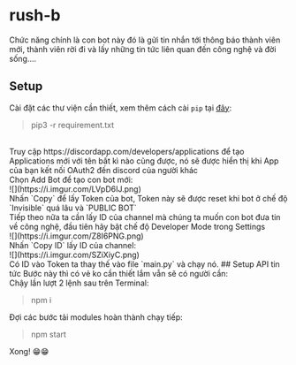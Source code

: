 # rush-b
Chức năng chính là con bot này đó là gửi tin nhắn tới thông báo thành viên mới, thành viên rời đi và lấy những tin tức liên quan đến công nghệ và đời sống....
## Setup
Cài đặt các thư viện cần thiết, xem thêm cách cài `pip` tại [đây](https://docs.python.org/3/installing/index.html):
> pip3 -r requirement.txt
<br>
Truy cập https://discordapp.com/developers/applications để tạo Applications mới với tên bất kì nào cũng được, nó sẽ được hiển thị khi App của bạn kết nối OAuth2 đến discord của người khác
<br>
Chọn Add Bot để tạo con bot mới:
<br>
![](https://i.imgur.com/LVpD6IJ.png)
<br>
Nhấn `Copy` để lấy Token của bot, Token này sẽ được reset khi bot ở chế độ `Invisible` quá lâu và `PUBLIC BOT`
<br>
Tiếp theo nữa ta cần lấy ID của channel mà chúng ta muốn con bot đưa tin về công nghệ, đầu tiên hãy bật chế độ Developer Mode trong Settings
<br>
![](https://i.imgur.com/Z8I6PNG.png)
<br>
Nhấn `Copy ID` lấy ID của channel:
<br>
![](https://i.imgur.com/SZiXiyC.png)
<br>
Có ID vào Token ta thay thế vào file `main.py` và chạy nó.
## Setup API tin tức
Bước này thì có vẻ ko cần thiết lắm vẫn sẽ có người cần:
<br>
Chậy lần lượt 2 lệnh sau trên Terminal:

> npm i

Đợi các bước tải modules hoàn thành chạy tiếp:

> npm start

Xong! 😁😁

